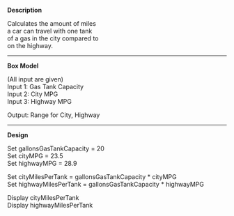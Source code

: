 **Description**

Calculates the amount of miles  
a car can travel with one tank  
of a gas in the city compared to  
on the highway.

***********************

**Box Model**

(All input are given)  
Input 1: Gas Tank Capacity  
Input 2: City MPG  
Input 3: Highway MPG

Output: Range for City, Highway

***********************

**Design**

Set gallonsGasTankCapacity = 20  
Set cityMPG = 23.5  
Set highwayMPG = 28.9

Set cityMilesPerTank = gallonsGasTankCapacity * cityMPG  
Set highwayMilesPerTank = gallonsGasTankCapacity * highwayMPG

Display cityMilesPerTank  
Display highwayMilesPerTank
